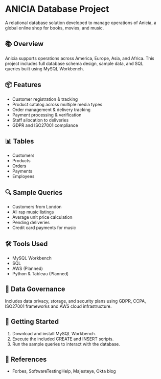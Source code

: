 
# ANICIA Database Project

A relational database solution developed to manage operations of Anicia, a global online shop for books, movies, and music.

## 📚 Overview

Anicia supports operations across America, Europe, Asia, and Africa. This project includes full database schema design, sample data, and SQL queries built using MySQL Workbench.

## 📦 Features

- Customer registration & tracking
- Product catalog across multiple media types
- Order management & delivery tracking
- Payment processing & verification
- Staff allocation to deliveries
- GDPR and ISO27001 compliance

## 📊 Tables

- Customers
- Products
- Orders
- Payments
- Employees

## 🔍 Sample Queries

- Customers from London
- All rap music listings
- Average unit price calculation
- Pending deliveries
- Credit card payments for music

## 🛠 Tools Used

- MySQL Workbench
- SQL
- AWS (Planned)
- Python & Tableau (Planned)

## 🔐 Data Governance

Includes data privacy, storage, and security plans using GDPR, CCPA, ISO27001 frameworks and AWS cloud infrastructure.

## 🚀 Getting Started

1. Download and install MySQL Workbench.
2. Execute the included CREATE and INSERT scripts.
3. Run the sample queries to interact with the database.

## 📘 References

- Forbes, SoftwareTestingHelp, Majesteye, Okta blog

